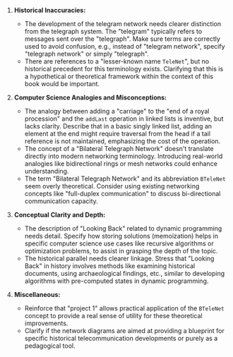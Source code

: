 1. **Historical Inaccuracies:**
   - The development of the telegram network needs clearer distinction from the telegraph system. The "telegram" typically refers to messages sent over the "telegraph". Make sure terms are correctly used to avoid confusion, e.g., instead of "telegram network", specify "telegraph network" or simply "telegraph".
   - There are references to a "lesser-known name `TeleNet`", but no historical precedent for this terminology exists. Clarifying that this is a hypothetical or theoretical framework within the context of this book would be important.
   
2. **Computer Science Analogies and Misconceptions:**
   - The analogy between adding a "carriage" to the "end of a royal procession" and the `addLast` operation in linked lists is inventive, but lacks clarity. Describe that in a basic singly linked list, adding an element at the end might require traversal from the head if a tail reference is not maintained, emphasizing the cost of the operation.
   - The concept of a "Bilateral Telegraph Network" doesn't translate directly into modern networking terminology. Introducing real-world analogies like bidirectional rings or mesh networks could enhance understanding. 
   - The term "Bilateral Telegraph Network" and its abbreviation `BTeleNet` seem overly theoretical. Consider using existing networking concepts like "full-duplex communication" to discuss bi-directional communication capacity.

3. **Conceptual Clarity and Depth:**
   - The description of "Looking Back" related to dynamic programming needs detail. Specify how storing solutions (memoization) helps in specific computer science use cases like recursive algorithms or optimization problems, to assist in grasping the depth of the topic.
   - The historical parallel needs clearer linkage. Stress that "Looking Back" in history involves methods like examining historical documents, using archaeological findings, etc., similar to developing algorithms with pre-computed states in dynamic programming.

4. **Miscellaneous:**
   - Reinforce that "project 1" allows practical application of the `BTeleNet` concept to provide a real sense of utility for these theoretical improvements.
   - Clarify if the network diagrams are aimed at providing a blueprint for specific historical telecommunication developments or purely as a pedagogical tool.